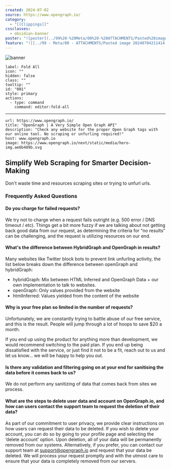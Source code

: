 ```yaml
---
created: 2024-07-02
source: https://www.opengraph.io/
category:
  - "[[Clippings]]"
cssclasses:
  - obsidian-banner
poster: "![poster](../99%20-%20Meta/00%20-%20ATTACHMENTS/Pasted%20image%2020240704212005.png)"
feature: "![[../99 - Meta/00 - ATTACHMENTS/Pasted image 20240704211414.png]]"
---
```




![banner](../99%20-%20Meta/00%20-%20ATTACHMENTS/Pasted%20image%2020240704211414.png)

```meta-bind-button
label: Fold All
icon: ""
hidden: false
class: ""
tooltip: ""
id: "001"
style: primary
actions:
  - type: command
    command: editor:fold-all

```

***

```cardlink
url: https://www.opengraph.io/
title: "OpenGraph | A Very Simple Open Graph API"
description: "Check any website for the proper Open Graph tags with our online tool. No scraping or unfurling required!"
host: www.opengraph.io
image: https://www.opengraph.io/next/static/media/hero-img.ae6b489b.svg
```
## Simplify Web Scraping for Smarter Decision-Making

Don't waste time and resources scraping sites or trying to unfurl urls.

### Frequently Asked Questions

#### Do you charge for failed requests?

We try not to charge when a request fails outright (e.g. 500 error / DNS timeout / etc). Things get a bit more fuzzy if we are talking about not getting back good data from our request, as determining the criteria for “no results” can be challenging, and the request is utilizing resources on our end.

#### What's the difference between HybridGraph and OpenGraph in results?

Many websites like Twitter block bots to prevent link unfurling activity, the list below breaks down the difference between openGraph and hybridGraph:

-   hybridGraph: Mix between HTML Inferred and OpenGraph Data + our own implementation to talk to websites.
-   openGraph: Only values provided from the website
-   htmlInferred: Values yielded from the content of the website

#### Why is your free plan so limited in the number of requests?

Unfortunately, we are constantly trying to battle abuse of our free service, and this is the result. People will jump through a lot of hoops to save $20 a month.

If you end up using the product for anything more than development, we would recommend switching to the paid plan. If you end up being dissatisfied with the service, or just find it not to be a fit, reach out to us and let us know… we will be happy to help you out.

#### Is there any validation and filtering going on at your end for sanitising the data before it comes back to us?

We do not perform any sanitizing of data that comes back from sites we process.

#### What are the steps to delete user data and account on OpenGraph.io, and how can users contact the support team to request the deletion of their data?

As part of our commitment to user privacy, we provide clear instructions on how users can request their data to be deleted. If you wish to delete your account, you can do so by going to your profile page and selecting the ‘delete account’ option. Upon deletion, all of your data will be permanently removed from our systems. Alternatively, if you prefer, you can contact our support team at support@opengraph.io and request that your data be deleted. We will process your request promptly and with the utmost care to ensure that your data is completely removed from our servers.
> 